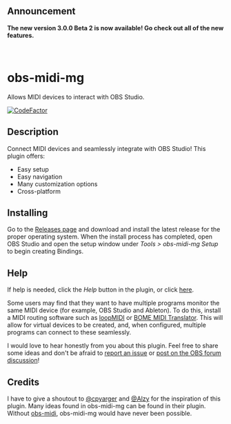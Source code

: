 ## Announcement
**The new version 3.0.0 Beta 2 is now available! Go check out all of the new features.**<br><br><br>

# obs-midi-mg

Allows MIDI devices to interact with OBS Studio.

[![CodeFactor](https://www.codefactor.io/repository/github/nhielost/obs-midi-mg/badge)](https://www.codefactor.io/repository/github/nhielost/obs-midi-mg)

## Description

Connect MIDI devices and seamlessly integrate with OBS Studio! This plugin offers:
- Easy setup
- Easy navigation
- Many customization options
- Cross-platform

## Installing

Go to the [Releases page](https://github.com/nhielost/obs-midi-mg/releases) and download and install the latest release for the proper operating system. When the install process has completed, open OBS Studio and open the setup window under *Tools > obs-midi-mg Setup* to begin creating Bindings.

## Help

If help is needed, click the *Help* button in the plugin, or click [here](docs/README.md). 

Some users may find that they want to have multiple programs monitor the same MIDI device (for example, OBS Studio and Ableton). To do this, install a MIDI routing software such as [loopMIDI](https://www.tobias-erichsen.de/software/loopmidi.html) or [BOME MIDI Translator](https://www.bome.com/products/mtclassic). This will allow for virtual devices to be created, and, when configured, multiple programs can connect to these seamlessly.

I would love to hear honestly from you about this plugin. Feel free to share some ideas and don't be afraid to [report an issue](https://github.com/nhielost/obs-midi-mg/issues) or [post on the OBS forum discussion](https://obsproject.com/forum/threads/obs-midi-mg.158407/)!

## Credits

I have to give a shoutout to [@cpyarger](https://github.com/cpyarger) and [@Alzy](https://github.com/alzy) for the inspiration of this plugin. Many ideas found in obs-midi-mg can be found in their plugin. Without [obs-midi](https://github.com/cpyarger/obs-midi/), obs-midi-mg would have never been possible. 
